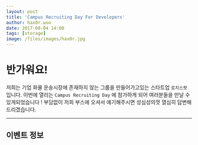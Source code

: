 ```yaml
---
layout: post
title: 'Campus Recruiting Day For Developers'
author: hax0r.woo
date: 2017-08-04 14:00
tags: [storage]
image: /files/images/hax0r.jpg
---
```


반가워요!
===================

저희는 기업 화물 운송시장에 존재하지 않는 그룹을 만들어가고있는 스타트업 `로지스팟` 입니다.
이번에 열리는 `Campus Recruiting Day` 에 참가하게 되어 여러분들을 만날 수 있게되었습니다 !
부담없이 저희 부스에 오셔서 얘기해주시면 성심성의껏 열심히 답변해드리겠습니다.


----------


이벤트 정보
-------------
